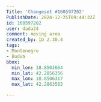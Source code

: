 ```yaml
---
Title: 'Changeset #160597202'
PublishDate: 2024-12-25T09:44:32Z
id: 160597202
user: dada24
comment: moving area
created_by: iD 2.30.4
tags:
- Montenegro
- Budva
bbox:
  min_lon: 18.8501664
  min_lat: 42.2856356
  max_lon: 18.8506317
  max_lat: 42.2863583

---
```


